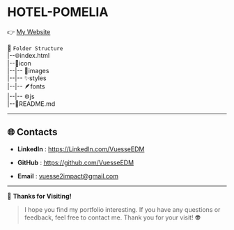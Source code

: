 # HOTEL-POMELIA

 
👉 [My Website](https://vuesseedm.github.io/HOTEL-POMELIA/)



📂 ```Folder Structure```  
|--🌐index.html  
|--📁icon        
|--|-- 🌈images         
|--|-- ✨styles        
|--|-- 🪶fonts     
|--|-- ⚙️js              
|--📖README.md       
         
---


🌐 **Contacts**  
---

- **LinkedIn**  : https://LinkedIn.com/VuesseEDM

- **GitHub**  : https://github.com/VuesseEDM

- **Email**  : vuesse2impact@gmail.com
---

🙌 **Thanks for Visiting!**

> I hope you find my portfolio interesting. If you have any questions or feedback, feel free to contact me. Thank you for your visit!  👽
